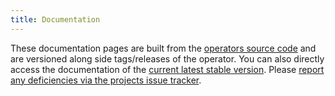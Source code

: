 ```yaml
---
title: Documentation
---
```


These documentation pages are built from the [operators source code][cnp] and
are versioned along side tags/releases of the operator. You can also directly
access the documentation of the [current latest stable version](/documentation/current/).
Please [report any deficiencies via the projects issue tracker][issues].

[cnp]: https://github.com/cloudnative-pg/cloudnative-pg
[issues]: https://github.com/cloudnative-pg/cloudnative-pg.github.io/issues
